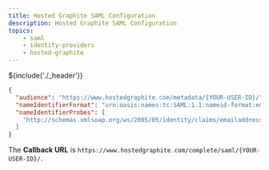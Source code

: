 ```yaml
---
title: Hosted Graphite SAML Configuration
description: Hosted Graphite SAML Configuration
topics:
    - saml
    - identity-providers
    - hosted-graphite
---
```


${include('./_header')}

```json
{
  "audience": "https://www.hostedgraphite.com/metadata/{YOUR-USER-ID}/",
  "nameIdentifierFormat": "urn:oasis:names:tc:SAML:1.1:nameid-format:emailAddress",
  "nameIdentifierProbes": [
    "http://schemas.xmlsoap.org/ws/2005/05/identity/claims/emailaddress"
  ]
}
```

The **Callback URL** is `https://www.hostedgraphite.com/complete/saml/{YOUR-USER-ID}/`.
